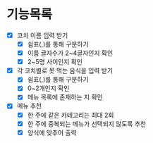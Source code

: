# 기능목록
- [x] 코치 이름 입력 받기
  - [x] 쉼표(,)를 통해 구분하기
  - [x] 이름 글자수가 2~4글자인지 확인
  - [x] 2~5명 사이인지 확인
- [x] 각 코치별로 못 먹는 음식을 입력 받기
  - [x] 쉼표(,)를 통해 구분하기
  - [x] 0~2개인지 확인
  - [x] 메뉴 목록에 존재하는 지 확인
- [x] 메뉴 추천
  - [x] 한 주에 같은 카테고리는 최대 2회
  - [x] 한 주에 중복되는 메뉴가 선택되지 않도록 추천
  - [x] 양식에 맞추어 출력